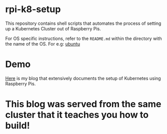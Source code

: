 
# rpi-k8-setup

This repository contains shell scripts that automates the process of setting up a Kubernetes Cluster out of Raspberry Pis.

For OS specific instructions, refer to the `README.md` within the directory with the name of the OS. For e.g: [ubuntu](https://github.com/ashish-koshy/rpi-k8-setup/blob/main/ubuntu/README.md)

# Demo
[Here](https://blog.ackaboo.com/#/raspberry-pi-kubernetes-cluster-part-1) is my blog that extensively documents the setup of Kubernetes using Raspberry Pis. 

# This blog was served from the same cluster that it teaches you how to build!
